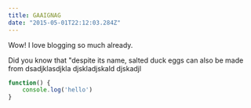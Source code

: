 ```yaml
---
title: GAAIGNAG
date: "2015-05-01T22:12:03.284Z"
---
```


Wow! I love blogging so much already.

Did you know that "despite its name, salted duck eggs can also be made from
dsadjklasdjkla
djskladjskald
djskadjl

``` js
function() {
    console.log('hello')
}
```

